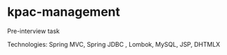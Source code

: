 # kpac-management
Pre-interview task

Technologies: Spring MVC, Spring JDBC , Lombok, MySQL, JSP, DHTMLX 

